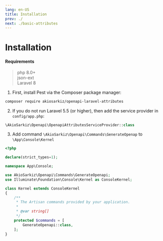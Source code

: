 ```yaml
---
lang: en-US
title: Installation
prev: ./
next: ./basic-attributes
---
```


# Installation

#### Requirements
> php 8.0+  
> json-ext  
> Laravel 8  

1. First, install Pest via the Composer package manager:
```bash
composer require akiosarkiz/openapi-laravel-attributes
```

2. If you do not run Laravel 5.5 (or higher), then add the service provider in `config/app.php`:
```php
\AkioSarkiz\Openapi\OpenapiAttributesServiceProvider::class
```

3. Add command `\AkioSarkiz\Openapi\Commands\GenerateOpenap` to `\App\Console\Kernel`

```php
<?php

declare(strict_types=1);

namespace App\Console;

use AkioSarkiz\Openapi\Commands\GenerateOpenapi;
use Illuminate\Foundation\Console\Kernel as ConsoleKernel;

class Kernel extends ConsoleKernel
{
    /**
     * The Artisan commands provided by your application.
     *
     * @var string[]
     */
    protected $commands = [
        GenerateOpenapi::class,
    ];
}
```
